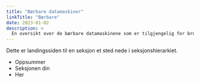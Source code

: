 ```yaml
---
title: "Bærbare datamaskiner"
linkTitle: "Bærbare"
date: 2023-01-02
description: >
  En oversikt over de bærbare datamaskinene som er tilgjengelig for bruk av radioens medlemmer.
---
```


Dette er landingssiden til en seksjon et sted nede i seksjonshierarkiet.

* Oppsummer
* Seksjonen din
* Her


